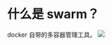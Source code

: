 
# 什么是 swarm？
docker 自带的多容器管理工具。
![](https://cdn.jsdelivr.net/gh/easterfan/picgo/blingbling/2020/20200609113104.png)
